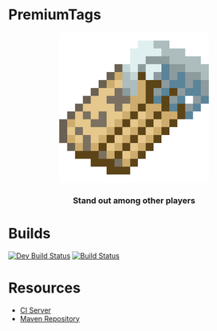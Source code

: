 # PremiumTags
<p align="center">
    <img src="./icon-512x512.png" height="300" alt="Logo" />
</p>

<h3 style="text-align: center;">Stand out among other players</h3>

# Builds
[![Dev Build Status](https://ci.devadri.es/job/PremiumTags-Dev/badge/icon?subject=Dev%20Build)](https://ci.devadri.es/job/PremiumTags-Dev/)
[![Build Status](https://ci.devadri.es/job/PremiumTags-Release/badge/icon?subject=Release)](https://ci.devadri.es/job/PremiumTags-Release/)

# Resources
- [CI Server](https://ci.devadri.es)
- [Maven Repository](https://repo.devadri.es)